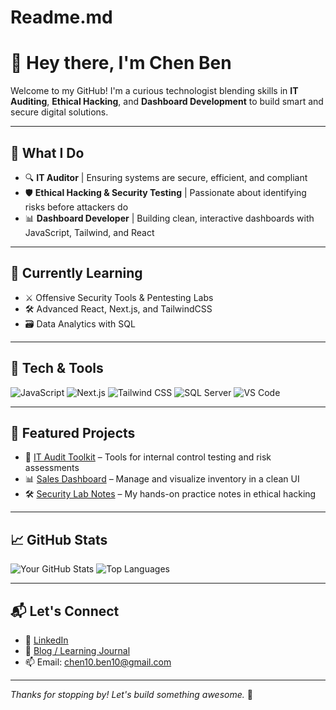# Readme.md
# 👋 Hey there, I'm Chen Ben

Welcome to my GitHub! I'm a curious technologist blending skills in **IT Auditing**, **Ethical Hacking**, and **Dashboard Development** to build smart and secure digital solutions.

---

## 🚀 What I Do

- 🔍 **IT Auditor** | Ensuring systems are secure, efficient, and compliant  
- 🛡️ **Ethical Hacking & Security Testing** | Passionate about identifying risks before attackers do  
- 📊 **Dashboard Developer** | Building clean, interactive dashboards with JavaScript, Tailwind, and React

---

## 🧠 Currently Learning

- ⚔️ Offensive Security Tools & Pentesting Labs  
- 🛠️ Advanced React, Next.js, and TailwindCSS  
- 🗃️ Data Analytics with SQL

---

## 🔧 Tech & Tools

![JavaScript](https://img.shields.io/badge/-JavaScript-F7DF1E?logo=javascript&logoColor=black&style=flat-square)
![Next.js](https://img.shields.io/badge/-Next.js-000?logo=next.js&style=flat-square)
![Tailwind CSS](https://img.shields.io/badge/-Tailwind-38B2AC?logo=tailwind-css&logoColor=white&style=flat-square)
![SQL Server](https://img.shields.io/badge/-SQL%20Server-CC2927?logo=microsoft-sql-server&logoColor=white&style=flat-square)
![VS Code](https://img.shields.io/badge/-VS%20Code-007ACC?logo=visual-studio-code&logoColor=white&style=flat-square)

---

## 📌 Featured Projects

- 💼 [IT Audit Toolkit](https://github.com/your-username/it-audit-toolkit) – Tools for internal control testing and risk assessments  
- 📊 [Sales Dashboard](https://github.com/your-username/sales-dashboard) – Manage and visualize inventory in a clean UI  
- 🛠️ [Security Lab Notes](https://github.com/your-username/security-lab-notes) – My hands-on practice notes in ethical hacking

---

## 📈 GitHub Stats

![Your GitHub Stats](https://github-readme-stats.vercel.app/api?username=your-username&show_icons=true&theme=radical)
![Top Languages](https://github-readme-stats.vercel.app/api/top-langs/?username=your-username&layout=compact&theme=radical)

---

## 📬 Let's Connect

- 💼 [LinkedIn]([https://www.linkedin.com/in/your-profile](https://www.linkedin.com/feed/))
- 🧠 [Blog / Learning Journal](https://yourwebsite.com)
- 📫 Email: chen10.ben10@gmail.com

---

*Thanks for stopping by! Let's build something awesome.* 🚀

